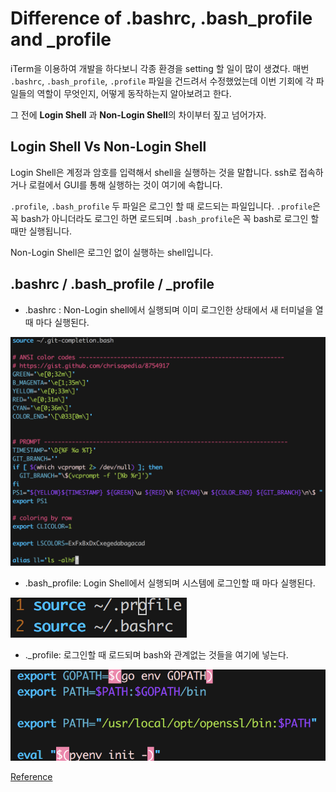 # Difference of .bashrc, .bash\_profile and \_profile

iTerm을 이용하여 개발을 하다보니 각종 환경을 setting 할 일이 많이 생겼다.
매번 `.bashrc`, `.bash_profile`, `.profile` 파일을 건드려서 수정했었는데 이번 기회에 각 파일들의 역할이 무엇인지, 어떻게 동작하는지 알아보려고 한다.

그 전에 **Login Shell** 과 **Non-Login Shell**의 차이부터 짚고 넘어가자.

## Login Shell Vs Non-Login Shell

Login Shell은 계정과 암호를 입력해서 shell을 실행하는 것을 말합니다. 
ssh로 접속하거나 로컬에서 GUI를 통해 실행하는 것이 여기에 속합니다.

`.profile`, `.bash_profile` 두 파일은 로그인 할 때 로드되는 파일입니다. 
`.profile`은 꼭 bash가 아니더라도 로그인 하면 로드되며 `.bash_profile`은 꼭 bash로 로그인 할 때만 실행됩니다.

Non-Login Shell은 로그인 없이 실행하는 shell입니다.

## .bashrc / .bash\_profile / \_profile
- .bashrc : Non-Login shell에서 실행되며 이미 로그인한 상태에서 새 터미널을 열 때 마다 실행된다.

![.bashrc](./img/bashrc.png)

- .bash\_profile: Login Shell에서 실행되며 시스템에 로그인할 때 마다 실행된다.

![.bash\_profile](./img/bash_profile.png)

- .\_profile: 로그인할 때 로드되며 bash와 관계없는 것들을 여기에 넣는다.

![.profile](./img/profile.png)

[Reference](http://uroa.tistory.com/114)
